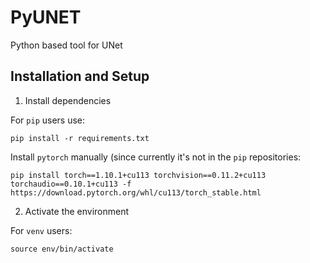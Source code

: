 # PyUNET

Python based tool for UNet

## Installation and Setup

1. Install dependencies

For `pip` users use:

```
pip install -r requirements.txt
```

Install `pytorch` manually (since currently it's not in the `pip` repositories:

```
pip install torch==1.10.1+cu113 torchvision==0.11.2+cu113 torchaudio==0.10.1+cu113 -f https://download.pytorch.org/whl/cu113/torch_stable.html
```

2. Activate the environment

For `venv` users:

```
source env/bin/activate
```
